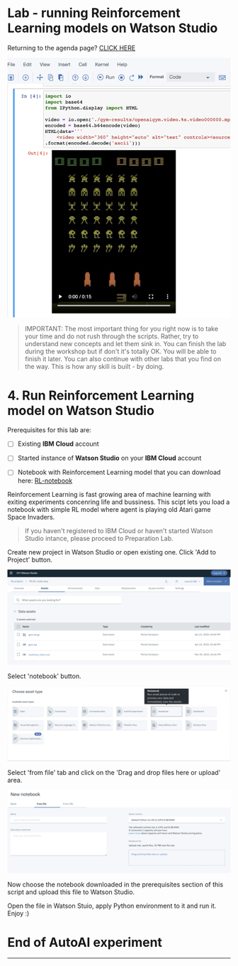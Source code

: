 # Lab - running Reinforcement Learning models on Watson Studio          
    
  
Returning to the agenda page?  [CLICK HERE](../README.md)    
      
      
![image-w4-1](../images/w4-1.png)        
    
  
> IMPORTANT: The most important thing for you right now is to take your time and do not rush through the scripts. Rather, try to understand new concepts and let them sink in. You can finish the lab during the workshop but if don't it's totally OK. You will be able to finish it later.  You can also continue with other labs that you find on the way. This is how any skill is built - by doing.  
    
      
# 4. Run Reinforcement Learning model on Watson Studio  
  
Prerequisites for this lab are:

- [ ] Existing **IBM Cloud** account   
  
- [ ] Started instance of **Watson Studio** on your **IBM Cloud** account   
  
- [ ] Notebook with Reinforcement Learning model that you can download here: [RL-notebook](../space_invaders_2.ipynb)  

Reinforcement Learning is fast growing area of machine learning with exiting experiments concenring life and bussiness. This scipt lets you load a notebook with simple RL model where agent is playing old Atari game Space Invaders.  

  
> If you haven't registered to IBM Cloud or haven't started Watson Studio intance, please proceed to Preparation Lab.  
  

Create new project in Watson Studio or open existing one. Click 'Add to Project' button.

![image w4-2](../images/w4-2.png) 

Select 'notebook' button.

![image w4-3](../images/w4-3.png)

Select 'from file' tab and click on the 'Drag and drop files here or upload' area. 

![image w4-4](../images/w4-4.png)

Now choose the notebook downloaded in the prerequisites section of this script and upload this file to Watson Studio.  

Open the file in Watson Stuio, apply Python environment to it and run it. Enjoy :)


      
# End of AutoAI experiment
---